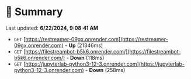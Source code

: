 # 📖 Summary
Last updated: **6/22/2024, 9:08:41 AM**

- `GET` [https://restreamer-09gx.onrender.com](https://restreamer-09gx.onrender.com) - **Up** (21346ms)
- `GET` [https://filestreambot-b5k6.onrender.com/](https://filestreambot-b5k6.onrender.com/) - **Down** (118ms)
- `GET` [https://jupyterlab-python3-12-3.onrender.com](https://jupyterlab-python3-12-3.onrender.com) - **Down** (258ms)
